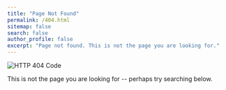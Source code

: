 ```yaml
---
title: "Page Not Found"
permalink: /404.html
sitemap: false
search: false
author_profile: false
excerpt: "Page not found. This is not the page you are looking for."
---
```


![HTTP 404 Code](https://http.cat/404)

This is not the page you are looking for -- perhaps try searching below.

<script>
  var GOOG_FIXURL_LANG = 'en';
  var GOOG_FIXURL_SITE = '{{ site.url }}'
</script>
<script src="https://linkhelp.clients.google.com/tbproxy/lh/wm/fixurl.js"></script>

